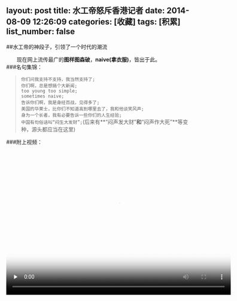 layout: post
title: 水工帝怒斥香港记者
date: 2014-08-09 12:26:09
categories: [收藏]
tags: [积累]
list_number: false
---
##水工帝的神段子，引领了一个时代的潮流
<!--more-->
&emsp;&emsp;现在网上流传最广的**图样图森破**，**naive(拿衣服)**，皆出于此。
<br/>
###名句集锦：
>`你们问我支持不支持，我当然支持了;`<br/>
`你们啊，总是想搞个大新闻;`<br/>
`too young too simple;`<br/>
`sometimes naive;`<br/>
`告诉你们啊，我是身经百战，见得多了;`<br/>
`美国的华莱士，比你们不知道高到哪里去了，我和他谈笑风声;`<br/>
`身为一个长者，我有必要告诉一些你们的人生经验;`<br/>
`中国有句俗话叫“闷生大发财”;`(后来有**“闷声发大财”**和**“闷声作大死”**等变种，源头都应当在这里)<br/>

###附上视频：
<video controls preload="none" width="600" height="400" poster="http://photo4blog.qiniudn.com/i_am_angry.png">
 <source src="http://video4blog.qiniudn.com/i_am_angry.mp4" type='video/mp4'>
</video>